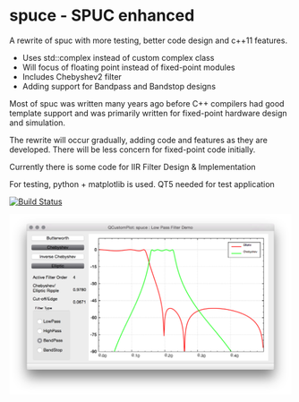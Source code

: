 # spuce - SPUC enhanced
A rewrite of spuc with more testing, better code design and c++11 features.

* Uses std::complex instead of custom complex class
* Will focus of floating point instead of fixed-point modules
* Includes Chebyshev2 filter
* Adding support for Bandpass and Bandstop designs

Most of spuc was written many years ago before C++ compilers had good template support and was primarily written for fixed-point hardware design and simulation.

The rewrite will occur gradually, adding code and features as they are developed.
There will be less concern for fixed-point code initially.

Currently there is some code for IIR Filter Design & Implementation

For testing, python + matplotlib is used.
QT5 needed for test application

[![Build Status](https://travis-ci.org/audiofilter/spuce.png)](https://travis-ci.org/audiofilter/spuce)

![Demo App](App.png "Demo App")
